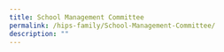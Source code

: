 ```yaml
---
title: School Management Committee
permalink: /hips-family/School-Management-Committee/
description: ""
---
```

